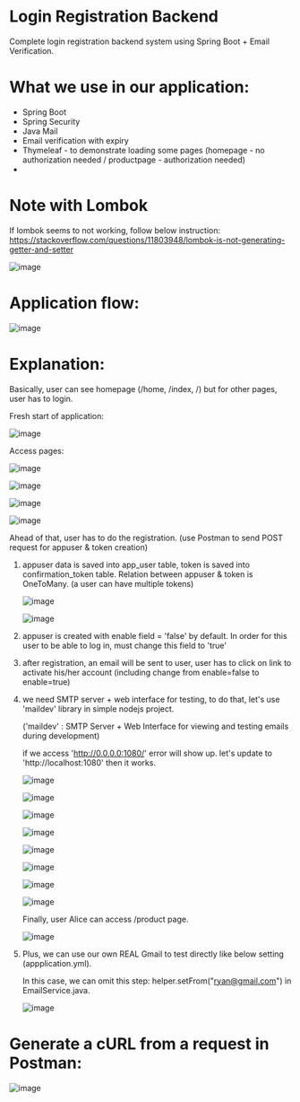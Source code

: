 # Login Registration Backend
  Complete login registration backend system using Spring Boot + Email Verification.
# What we use in our application:
   - Spring Boot
   - Spring Security
   - Java Mail
   - Email verification with expiry
   - Thymeleaf - to demonstrate loading some pages (homepage - no authorization needed / productpage - authorization needed)
   - 
# Note with Lombok 
  If lombok seems to not working, follow below instruction: https://stackoverflow.com/questions/11803948/lombok-is-not-generating-getter-and-setter

![image](https://github.com/hbtoan2910/register-login-app/assets/59778636/3811f5c2-ea2d-46ad-b75a-6e8e128289e3)


#  Application flow:
![image](https://github.com/hbtoan2910/register-login-app/assets/59778636/56d5f169-db92-47d0-a510-b14e52465f0f)

# Explanation:

Basically, user can see homepage (/home, /index, /) but for other pages, user has to login.

Fresh start of application:

![image](https://github.com/hbtoan2910/register-login-app/assets/59778636/eb7ed116-6551-4f22-ba24-49a8f15b8ae8)

Access pages:

![image](https://github.com/hbtoan2910/register-login-app/assets/59778636/63cabc62-dfec-4c05-9d33-f664827f2e25)

![image](https://github.com/hbtoan2910/register-login-app/assets/59778636/b4962e5b-7e8d-4281-b987-39d737da884e)

![image](https://github.com/hbtoan2910/register-login-app/assets/59778636/daa7a29c-83f6-4de1-bd9e-c4de92490760)

![image](https://github.com/hbtoan2910/register-login-app/assets/59778636/5879abd6-f63a-42c7-9176-7fd4b5857c41)

Ahead of that, user has to do the registration. (use Postman to send POST request for appuser & token creation)

  1. appuser data is saved into app_user table, token is saved into confirmation_token table. Relation between appuser & token is OneToMany. (a user can have multiple tokens)
     
     ![image](https://github.com/hbtoan2910/register-login-app/assets/59778636/8a55a38d-5511-444c-8be9-ee1ed6e39d0c)

     ![image](https://github.com/hbtoan2910/register-login-app/assets/59778636/2bb355cf-2608-4ada-acaa-0d7eed1483fd)
  
  3. appuser is created with enable field = 'false' by default. In order for this user to be able to log in, must change this field to 'true'
     
  4. after registration, an email will be sent to user, user has to click on link to activate his/her account (including change from enable=false to enable=true)
     
  5. we need SMTP server + web interface for testing, to do that, let's use 'maildev' library in simple nodejs project.
     
     ('maildev' : SMTP Server + Web Interface for viewing and testing emails during development)
     
     if we access 'http://0.0.0.0:1080/' error will show up. let's update to 'http://localhost:1080' then it works.
     
     ![image](https://github.com/hbtoan2910/register-login-app/assets/59778636/135a987a-cc05-4462-bece-5c953b590ce9)

     ![image](https://github.com/hbtoan2910/register-login-app/assets/59778636/ce990850-0775-4130-aa1e-44f1584d382d)
     
     ![image](https://github.com/hbtoan2910/register-login-app/assets/59778636/2f24ea95-c12c-4fb0-b163-cca632ae8ddb)

     ![image](https://github.com/hbtoan2910/register-login-app/assets/59778636/10b59502-9675-4d86-abe6-bb5ec07f010c)

     ![image](https://github.com/hbtoan2910/register-login-app/assets/59778636/0911ede0-2e4a-467a-adee-37b6bcd011cb)

     ![image](https://github.com/hbtoan2910/register-login-app/assets/59778636/60df5a89-ada3-4a4b-8a02-97ae5264f5ee)

     ![image](https://github.com/hbtoan2910/register-login-app/assets/59778636/640f8f80-22cf-45df-a79c-c8272d283b70)

     ![image](https://github.com/hbtoan2910/register-login-app/assets/59778636/3b27386b-8d68-4d15-910b-63f32bce1146)

     Finally, user Alice can access /product page.
     
     ![image](https://github.com/hbtoan2910/register-login-app/assets/59778636/bfa15edf-2d3c-4a5b-ae29-4d8741958d31)

6. Plus, we can use our own REAL Gmail to test directly like below setting (appplication.yml).

   In this case, we can omit this step: helper.setFrom("ryan@gmail.com") in EmailService.java.

   ![image](https://github.com/hbtoan2910/register-login-app/assets/59778636/b617403f-eb12-4cca-99a2-28e5492d0318)
    
# Generate a cURL from a request in Postman:
   ![image](https://github.com/hbtoan2910/register-login-app/assets/59778636/9ed3bdeb-0673-4a45-abe3-632cb3e32ebb)
   



    




